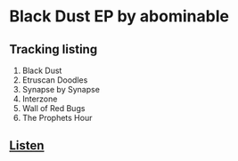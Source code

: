 # Black Dust EP by abominable

## Tracking listing
1. Black Dust
2. Etruscan Doodles
3. Synapse by Synapse
4. Interzone
5. Wall of Red Bugs
6. The Prophets Hour

[Listen](https://drmarkreuter.github.io/blackdustEP/)
---

